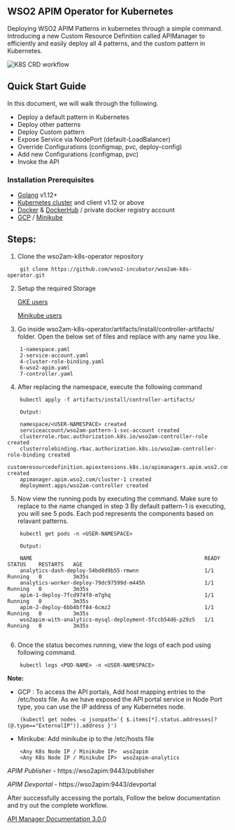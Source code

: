 ## WSO2 APIM Operator for Kubernetes

Deploying WSO2 APIM Patterns in kubernetes through a simple command. Introducing a new Custom Resource Definition called APIManager to efficiently and easily deploy all 4 patterns, and the custom pattern in Kubernetes.

![K8S CRD workflow](https://lh3.googleusercontent.com/-wqlc7Sgs72s/XhbIAHVK36I/AAAAAAAADOM/_9lEe_RtNks9fj9j87zaB65dWI1bw2ONgCK8BGAsYHg/s0/pic1.png "K8S CRD workflow")

## Quick Start Guide

In this document, we will walk through the following.
* Deploy a default pattern in Kubernetes
* Deploy other patterns
* Deploy Custom pattern
* Expose Service via NodePort (default-LoadBalancer)
* Override Configurations (configmap, pvc, deploy-config)
* Add new Configurations (configmap, pvc)
* Invoke the API

### Installation Prerequisites
* [Golang](https://golang.org/doc/install) v1.12+ 
* [Kubernetes cluster](https://kubernetes.io/docs/setup/) and client v1.12 or above
* [Docker](https://docs.docker.com/install/) & [DockerHub](https://hub.docker.com/) / private docker registry account
* [GCP](https://cloud.google.com/) / [Minikube](https://kubernetes.io/docs/tasks/tools/install-minikube/)

## Steps:
1. Clone the wso2am-k8s-operator repository

``` 
    git clone https://github.com/wso2-incubator/wso2am-k8s-operator.git 
```

2. Setup the required Storage

    [GKE users](https://docs.google.com/document/d/1oLLbz5q53_vN9fXN-byXuCifdobT-_jXAno7zc87Gnk/edit?ts=5e16c0ca)
    
    [Minikube users](https://docs.google.com/document/d/1ILIQKGqZ53y2cMhS731RRZMKsdbY3C-OSi4M10g7i8Q/edit?usp=sharing)
   
3. Go inside wso2am-k8s-operator/artifacts/install/controller-artifacts/ folder. Open the below set of files and replace <USER-NAMESPACE> with any name you like.
    
```
    1-namespace.yaml
    2-service-account.yaml
    4-cluster-role-binding.yaml
    6-wso2-apim.yaml
    7-controller.yaml
```
    
4. After replacing the namespace, execute the following command

``` 
    kubectl apply -f artifacts/install/controller-artifacts/ 

    Output: 

    namespace/<USER-NAMESPACE> created
    serviceaccount/wso2am-pattern-1-svc-account created
    clusterrole.rbac.authorization.k8s.io/wso2am-controller-role created
    clusterrolebinding.rbac.authorization.k8s.io/wso2am-controller-role-binding created
    customresourcedefinition.apiextensions.k8s.io/apimanagers.apim.wso2.com created
    apimanager.apim.wso2.com/cluster-1 created
    deployment.apps/wso2am-controller created
```
5. Now view the running pods by executing the command. Make sure to replace <USER-NAMESPACE> to the name changed in step 3
   By default pattern-1 is executing, you will see 5 pods. Each pod represents the components based on relavant patterns.
    
```
    kubectl get pods -n <USER-NAMESPACE>

    Output:

    NAME                                                       READY   STATUS    RESTARTS   AGE
    analytics-dash-deploy-54bd8d9b55-rmwnn                     1/1     Running   0          3m35s
    analytics-worker-deploy-79dc97599d-m445h                   1/1     Running   0          3m35s
    apim-1-deploy-7fcd974f8-m7ghq                              1/1     Running   0          3m35s
    apim-2-deploy-6bb4bff84-6cmz2                              1/1     Running   0          3m35s
    wso2apim-with-analytics-mysql-deployment-5fccb54d6-p29z5   1/1     Running   0          3m35s


```

6. Once the status becomes running, view the logs of each pod using following command.

```
    kubectl logs <POD-NAME> -n <USER-NAMESPACE>
```

**Note:** 
- GCP : To access the API portals, Add host mapping entries to the /etc/hosts file. As we have exposed the API portal service in Node Port type, you can use the IP address of any Kubernetes node.
```$xslt
    (kubectl get nodes -o jsonpath='{ $.items[*].status.addresses[?(@.type=="ExternalIP")].address }')
```
- Minikube: Add minikube ip to the /etc/hosts file

```
    <Any K8s Node IP / Minikube IP>  wso2apim
    <Any K8s Node IP / Minikube IP>  wso2apim-analytics
```


   _APIM Publisher_ - https://wso2apim:9443/publisher
   
   _APIM Devportal_ - https://wso2apim:9443/devportal
   

After successfully accessing the portals, Follow the below documentation and try out the complete workflow. 

[API Manager Documentation 3.0.0](https://apim.docs.wso2.com/en/latest/)
   
   

